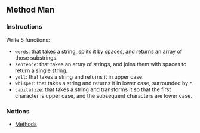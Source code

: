## Method Man

### Instructions

Write 5 functions:

- `words`: that takes a string, splits it by spaces, and returns an array of those substrings.
- `sentence`: that takes an array of strings, and joins them with spaces to return a single string.
- `yell`: that takes a string and returns it in upper case.
- `whisper`: that takes a string and returns it in lower case, surrounded by `*`.
- `capitalize`: that takes a string and transforms it so that the first character is upper case, and the subsequent characters are lower case.

### Notions

- [Methods](https://nan-academy.github.io/js-training/examples/methods.js)